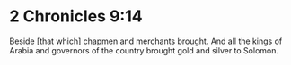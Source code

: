 # 2 Chronicles 9:14

Beside [that which] chapmen and merchants brought. And all the kings of Arabia and governors of the country brought gold and silver to Solomon.